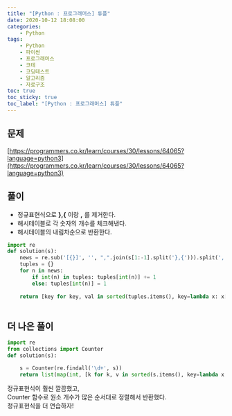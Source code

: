 ```yaml
---
title: "[Python : 프로그래머스] 튜플"
date: 2020-10-12 18:08:00
categories:
    - Python
tags:
    - Python
    - 파이썬
    - 프로그래머스
    - 코테
    - 코딩테스트
    - 알고리즘
    - 자료구조
toc: true
toc_sticky: true
toc_label: "[Python : 프로그래머스] 튜플"
---
```

## 문제
[https://programmers.co.kr/learn/courses/30/lessons/64065?language=python3](https://programmers.co.kr/learn/courses/30/lessons/64065?language=python3)
## 풀이
- 정규표현식으로 **},{** 이랑 **,** 를 제거한다.
- 해시테이블로 각 숫자의 개수를 체크해낸다.
- 해시테이블의 내림차순으로 반환한다.

```python
import re
def solution(s):
    news = re.sub('[{}]', '', ",".join(s[1:-1].split('},{'))).split(',')
    tuples = {}
    for n in news:
        if int(n) in tuples: tuples[int(n)] += 1
        else: tuples[int(n)] = 1
    
    return [key for key, val in sorted(tuples.items(), key=lambda x: x[1], reverse=True)]
    
```

## 더 나은 풀이
```python
import re
from collections import Counter
def solution(s):

    s = Counter(re.findall('\d+', s))
    return list(map(int, [k for k, v in sorted(s.items(), key=lambda x: x[1], reverse=True)]))
```
정규표현식이 훨씬 깔끔했고,  
Counter 함수로 원소 개수가 많은 순서대로 정렬해서 반환했다.  
정규표현식을 더 연습하자!
